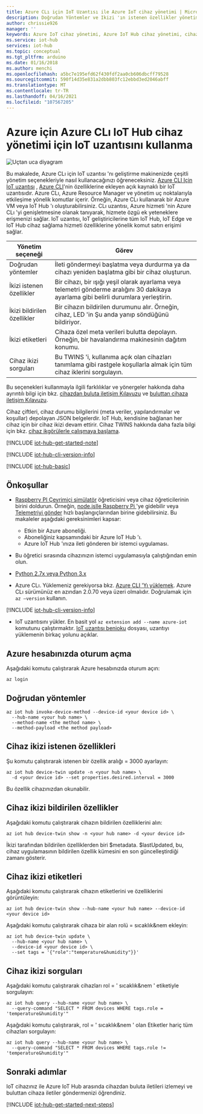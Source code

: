 ```yaml
---
title: Azure CLı için IoT Uzantısı ile Azure IoT cihaz yönetimi | Microsoft Docs
description: Doğrudan Yöntemler ve Ikizi 'ın istenen özellikler yönetim seçeneklerine sahip Azure IoT Hub cihaz yönetimi için Azure CLı aracı IoT uzantısı ' nı kullanın.
author: chrissie926
manager: ''
keywords: Azure IoT cihaz yönetimi, Azure IoT Hub cihaz yönetimi, cihaz yönetimi IoT, IoT Hub cihaz yönetimi
ms.service: iot-hub
services: iot-hub
ms.topic: conceptual
ms.tgt_pltfrm: arduino
ms.date: 01/16/2018
ms.author: menchi
ms.openlocfilehash: a5bc7e195efd62f430fdf2aa0cb606dbcff79528
ms.sourcegitcommit: 590f14d35e831a2dbb803fc12ebbd3ed2046abff
ms.translationtype: MT
ms.contentlocale: tr-TR
ms.lasthandoff: 04/16/2021
ms.locfileid: "107567205"
---
```

# <a name="use-the-iot-extension-for-azure-cli-for-azure-iot-hub-device-management"></a>Azure için Azure CLı IoT Hub cihaz yönetimi için IoT uzantısını kullanma

![Uçtan uca diyagram](media/iot-hub-get-started-e2e-diagram/2.png)

Bu makalede, Azure CLı için IoT uzantısı 'nı geliştirme makinenizde çeşitli yönetim seçenekleriyle nasıl kullanacağınızı öğreneceksiniz. [Azure CLI Için IoT uzantısı](https://github.com/Azure/azure-iot-cli-extension) , [Azure CLI](/cli/azure/overview)'nin özelliklerine ekleyen açık kaynaklı bir IoT uzantısıdır. Azure CLı, Azure Resource Manager ve yönetim uç noktalarıyla etkileşime yönelik komutlar içerir. Örneğin, Azure CLı kullanarak bir Azure VM veya IoT Hub 'ı oluşturabilirsiniz. CLı uzantısı, Azure hizmeti 'nin Azure CLı 'yi genişletmesine olanak tanıyarak, hizmete özgü ek yeteneklere erişmenizi sağlar. IoT uzantısı, IoT geliştiricilerine tüm IoT Hub, IoT Edge ve IoT Hub cihaz sağlama hizmeti özelliklerine yönelik komut satırı erişimi sağlar.

| Yönetim seçeneği          | Görev  |
|----------------------------|-----------|
| Doğrudan yöntemler             | İleti göndermeyi başlatma veya durdurma ya da cihazı yeniden başlatma gibi bir cihaz oluşturun.                                        |
| İkizi istenen özellikler    | Bir cihazı, bir ışığı yeşil olarak ayarlama veya telemetri gönderme aralığını 30 dakikaya ayarlama gibi belirli durumlara yerleştirin.         |
| İkizi bildirilen özellikler   | Bir cihazın bildirilen durumunu alır. Örneğin, cihaz, LED 'in Şu anda yanıp söndüğünü bildiriyor.                                    |
| İkizi etiketleri                  | Cihaza özel meta verileri bulutta depolayın. Örneğin, bir havalandırma makinesinin dağıtım konumu.                         |
| Cihaz ikizi sorguları        | Bu TWINS 'i, kullanıma açık olan cihazları tanımlama gibi rastgele koşullarla almak için tüm cihaz iklerini sorgulayın. |

Bu seçenekleri kullanmayla ilgili farklılıklar ve yönergeler hakkında daha ayrıntılı bilgi için bkz. [cihazdan buluta iletişim Kılavuzu](iot-hub-devguide-d2c-guidance.md) ve [buluttan cihaza iletişim Kılavuzu](iot-hub-devguide-c2d-guidance.md).

Cihaz çiftleri, cihaz durumu bilgilerini (meta veriler, yapılandırmalar ve koşullar) depolayan JSON belgelerdir. IoT Hub, kendisine bağlanan her cihaz için bir cihaz ikizi devam ettirir. Cihaz TWINS hakkında daha fazla bilgi için bkz. [cihaz ikgörülerle çalışmaya başlama](iot-hub-node-node-twin-getstarted.md).

[!INCLUDE [iot-hub-get-started-note](../../includes/iot-hub-get-started-note.md)]

[!INCLUDE [iot-hub-cli-version-info](../../includes/iot-hub-cli-version-info.md)]

[!INCLUDE [iot-hub-basic](../../includes/iot-hub-basic-whole.md)]

## <a name="prerequisites"></a>Önkoşullar

* [Raspberry PI Çevrimiçi simülatör](iot-hub-raspberry-pi-web-simulator-get-started.md) öğreticisini veya cihaz öğreticilerinin birini doldurun. Örneğin, [node.jsIle Raspberry Pi ](iot-hub-raspberry-pi-kit-node-get-started.md) 'ye gidebilir veya [Telemetriyi gönder](quickstart-send-telemetry-dotnet.md) hızlı başlangıçlarından birine gidebilirsiniz. Bu makaleler aşağıdaki gereksinimleri kapsar:

  * Etkin bir Azure aboneliği.
  * Aboneliğiniz kapsamındaki bir Azure IoT Hub 'ı.
  * Azure IoT Hub 'ınıza ileti gönderen bir istemci uygulaması.

* Bu öğretici sırasında cihazınızın istemci uygulamasıyla çalıştığından emin olun.

* [Python 2.7x veya Python 3.x](https://www.python.org/downloads/)

* Azure CLı. Yüklemeniz gerekiyorsa bkz. [Azure CLI 'Yı yüklemek](/cli/azure/install-azure-cli). Azure CLı sürümünüz en azından 2.0.70 veya üzeri olmalıdır. Doğrulamak için `az –version` kullanın.

[!INCLUDE [iot-hub-cli-version-info](../../includes/iot-hub-cli-version-info.md)]

* IoT uzantısını yükler. En basit yol `az extension add --name azure-iot` komutunu çalıştırmaktır. [IoT uzantısı benioku](https://github.com/Azure/azure-iot-cli-extension/blob/master/README.md) dosyası, uzantıyı yüklemenin birkaç yolunu açıklar.

## <a name="sign-in-to-your-azure-account"></a>Azure hesabınızda oturum açma

Aşağıdaki komutu çalıştırarak Azure hesabınızda oturum açın:

```azurecli
az login
```

## <a name="direct-methods"></a>Doğrudan yöntemler

```azurecli
az iot hub invoke-device-method --device-id <your device id> \
  --hub-name <your hub name> \
  --method-name <the method name> \
  --method-payload <the method payload>
```

## <a name="device-twin-desired-properties"></a>Cihaz ikizi istenen özellikleri

Şu komutu çalıştırarak istenen bir özellik aralığı = 3000 ayarlayın:

```azurecli
az iot hub device-twin update -n <your hub name> \
  -d <your device id> --set properties.desired.interval = 3000
```

Bu özellik cihazınızdan okunabilir.

## <a name="device-twin-reported-properties"></a>Cihaz ikizi bildirilen özellikler

Aşağıdaki komutu çalıştırarak cihazın bildirilen özelliklerini alın:

```azurecli
az iot hub device-twin show -n <your hub name> -d <your device id>
```

İkizi tarafından bildirilen özelliklerden biri $metadata. $lastUpdated, bu, cihaz uygulamasının bildirilen özellik kümesini en son güncelleştirdiği zamanı gösterir.

## <a name="device-twin-tags"></a>Cihaz ikizi etiketleri

Aşağıdaki komutu çalıştırarak cihazın etiketlerini ve özelliklerini görüntüleyin:

```azurecli
az iot hub device-twin show --hub-name <your hub name> --device-id <your device id>
```

Aşağıdaki komutu çalıştırarak cihaza bir alan rolü = sıcaklık&nem ekleyin:

```azurecli
az iot hub device-twin update \
  --hub-name <your hub name> \
  --device-id <your device id> \
  --set tags = '{"role":"temperature&humidity"}}'
```

## <a name="device-twin-queries"></a>Cihaz ikizi sorguları

Aşağıdaki komutu çalıştırarak cihazları rol = ' sıcaklık&nem ' etiketiyle sorgulayın:

```azurecli
az iot hub query --hub-name <your hub name> \
  --query-command "SELECT * FROM devices WHERE tags.role = 'temperature&humidity'"
```

Aşağıdaki komutu çalıştırarak, rol = ' sıcaklık&nem ' olan Etiketler hariç tüm cihazları sorgulayın:

```azurecli
az iot hub query --hub-name <your hub name> \
  --query-command "SELECT * FROM devices WHERE tags.role != 'temperature&humidity'"
```

## <a name="next-steps"></a>Sonraki adımlar

IoT cihazınız ile Azure IoT Hub arasında cihazdan buluta iletileri izlemeyi ve buluttan cihaza iletiler göndermenizi öğrendiniz.

[!INCLUDE [iot-hub-get-started-next-steps](../../includes/iot-hub-get-started-next-steps.md)]